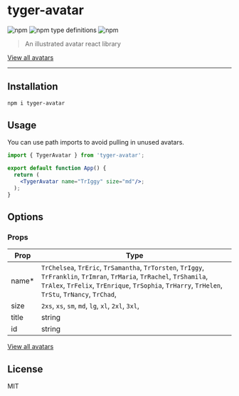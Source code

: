 # tyger-avatar

![npm](https://img.shields.io/npm/v/tyger-avatar) ![npm type definitions](https://img.shields.io/npm/types/tyger-avatar) ![npm](https://img.shields.io/npm/dm/tyger-avatar)

> An illustrated avatar react library

[View all avatars](https://ivstudio.github.io/tyger-avatar-wiki/)

---

## Installation

```bash
npm i tyger-avatar
```

## Usage

You can use path imports to avoid pulling in unused avatars.

```jsx
import { TygerAvatar } from 'tyger-avatar';

export default function App() {
  return (
    <TygerAvatar name="TrIggy" size="md"/>;
  );
}
```

## Options

### Props

| Prop   | Type                                                                                                                                                                                                                       |
| ------ | -------------------------------------------------------------------------------------------------------------------------------------------------------------------------------------------------------------------------- |
| name\* | `TrChelsea`, `TrEric`, `TrSamantha`, `TrTorsten`, `TrIggy`, `TrFranklin`, `TrImran`, `TrMaria`, `TrRachel`, `TrShamila`, `TrAlex`, `TrFelix`, `TrEnrique`, `TrSophia`, `TrHarry`, `TrHelen`, `TrStu`, `TrNancy`, `TrChad`, |
| size   | `2xs`, `xs`, `sm`, `md`, `lg`, `xl`, `2xl`, `3xl`,                                                                                                                                                                         |
| title  | string                                                                                                                                                                                                                     |
| id     | string                                                                                                                                                                                                                     |

[View all avatars](https://ivstudio.github.io/tyger-avatar-wiki/)

## License

MIT
